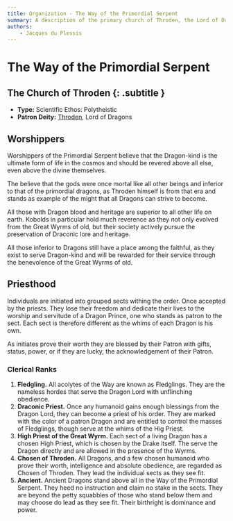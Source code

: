 ```yaml
---
title: Organization - The Way of the Primordial Serpent
summary: A description of the primary church of Throden, the Lord of Dragons.
authors:
    - Jacques du Plessis
---
```

# The Way of the Primordial Serpent
## The Church of Throden {: .subtitle }

* **Type:** Scientific Ethos: Polytheistic
* **Patron Deity:** [Throden](/religion/deities/throden), Lord of Dragons

## Worshippers
Worshippers of the Primordial Serpent believe that the Dragon-kind is the ultimate form of life in the cosmos and should be revered above all else, even above the divine themselves.

The believe that the gods were once mortal like all other beings and inferior to that of the primordial dragons, as Throden himself is from that era and stands as example of the might that all Dragons can strive to become.

All those with Dragon blood and heritage are superior to all other life on earth. Kobolds in particular hold much reverence as they not only evolved from the Great Wyrms of old, but their society actively pursue the preservation of Draconic lore and heritage.

All those inferior to Dragons still have a place among the faithful, as they exist to serve Dragon-kind and will be rewarded for their service through the benevolence of the Great Wyrms of old.

## Priesthood
Individuals are initiated into grouped sects withing the order. Once accepted by the priests. They lose their freedom and dedicate their lives to the worship and servitude of a Dragon Prince, one who stands as patron to the sect.  Each sect is therefore different as the whims of each Dragon is his own.

As initiates prove their worth they are blessed by their Patron with gifts, status, power, or if they are lucky, the acknowledgement of their Patron.

### Clerical Ranks
1. **Fledgling.** All acolytes of the Way are known as Fledglings. They are the nameless hordes that serve the Dragon Lord with unflinching obedience.
2. **Draconic Priest.** Once any humanoid gains enough blessings from the Dragon Lord, they can become a priest of his order. They are marked with the color of a patron Dragon and are entitled to control the masses of Fledglings, though serve at the whims of the Hig Priest.
3. **High Priest of the Great Wyrm.** Each sect of a living Dragon has a chosen High Priest, which is chosen by the Drake itself. The serve the Dragon directly and are allowed in the presence of the Wyrms.
4. **Chosen of Throden.** All Dragons, and a few chosen humanoid who prove their worth, intelligence and absolute obedience, are regarded as Chosen of Throden. They lead the individual sects as they see fit.
5. **Ancient.** Ancient Dragons stand above all in the Way of the Primordial Serpent. They heed no instruction and claim no stake in the sects. They are beyond the petty squabbles of those who stand below them and may choose do lead as they see fit. Their birthright is dominance and power.